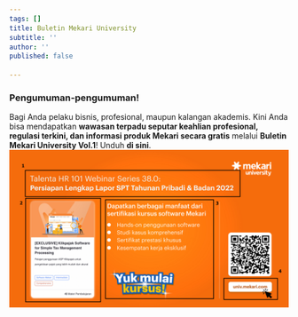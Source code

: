 ```yaml
---
tags: []
title: Buletin Mekari University
subtitle: ''
author: ''
published: false

---
```

### **Pengumuman-pengumuman!**

Bagi Anda pelaku bisnis, profesional, maupun kalangan akademis. Kini Anda bisa mendapatkan **wawasan terpadu seputar keahlian profesional, regulasi terkini, dan informasi produk Mekari secara gratis** melalui **Buletin Mekari University Vol.1**! Unduh **di sini**.  
![](/uploads/clipboard-image-3.png)